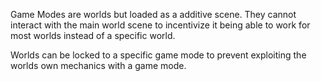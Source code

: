 Game Modes are worlds but loaded as a additive scene.
They cannot interact with the main world scene to incentivize it being able to work for most worlds instead of a specific world.

Worlds can be locked to a specific game mode to prevent exploiting the worlds own mechanics with a game mode.